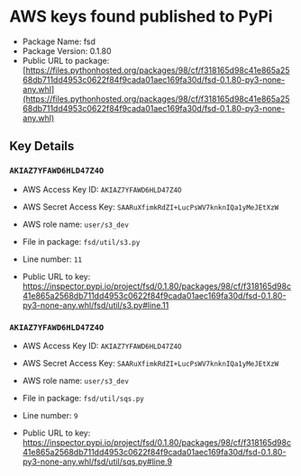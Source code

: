 # AWS keys found published to PyPi

* Package Name: fsd
* Package Version: 0.1.80
* Public URL to package: [https://files.pythonhosted.org/packages/98/cf/f318165d98c41e865a2568db711dd4953c0622f84f9cada01aec169fa30d/fsd-0.1.80-py3-none-any.whl](https://files.pythonhosted.org/packages/98/cf/f318165d98c41e865a2568db711dd4953c0622f84f9cada01aec169fa30d/fsd-0.1.80-py3-none-any.whl)

## Key Details

### `AKIAZ7YFAWD6HLD47Z4O`

* AWS Access Key ID: `AKIAZ7YFAWD6HLD47Z4O`
* AWS Secret Access Key: `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` 
* AWS role name: `user/s3_dev`
* File in package: `fsd/util/s3.py`
* Line number: `11`

* Public URL to key: https://inspector.pypi.io/project/fsd/0.1.80/packages/98/cf/f318165d98c41e865a2568db711dd4953c0622f84f9cada01aec169fa30d/fsd-0.1.80-py3-none-any.whl/fsd/util/s3.py#line.11



### `AKIAZ7YFAWD6HLD47Z4O`

* AWS Access Key ID: `AKIAZ7YFAWD6HLD47Z4O`
* AWS Secret Access Key: `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` 
* AWS role name: `user/s3_dev`
* File in package: `fsd/util/sqs.py`
* Line number: `9`

* Public URL to key: https://inspector.pypi.io/project/fsd/0.1.80/packages/98/cf/f318165d98c41e865a2568db711dd4953c0622f84f9cada01aec169fa30d/fsd-0.1.80-py3-none-any.whl/fsd/util/sqs.py#line.9



